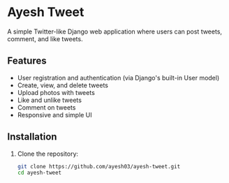 # Ayesh Tweet

A simple Twitter-like Django web application where users can post tweets, comment, and like tweets.

## Features

- User registration and authentication (via Django's built-in User model)
- Create, view, and delete tweets
- Upload photos with tweets
- Like and unlike tweets
- Comment on tweets
- Responsive and simple UI

## Installation

1. Clone the repository:

   ```bash
   git clone https://github.com/ayesh03/ayesh-tweet.git
   cd ayesh-tweet
